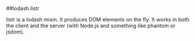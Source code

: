 ##lodash.listr

listr is a lodash mixin. It produces DOM elements on the fly. It works in both the client and the server (with Node.js and something like phantom or jsdom).